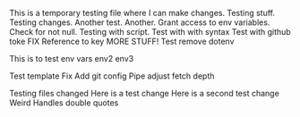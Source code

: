 This is a temporary testing file where I can make changes.
Testing stuff.
Testing changes. 
Another test.
Another.
Grant access to env variables.
Check for not null.
Testing with script.
Test with with syntax
Test with github toke
FIX Reference to key
MORE STUFF!
Test remove dotenv

This is to  test env vars
env2
env3

Test template
Fix
Add git config
Pipe
adjust fetch depth

Testing files changed
Here is a test change
Here is a second test change
Weird
Handles double quotes